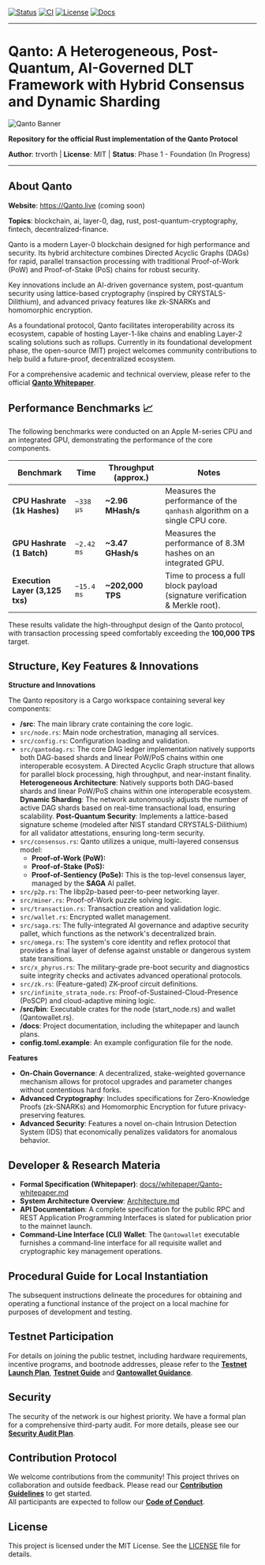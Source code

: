 [![Status](https://img.shields.io/badge/Status-Phase%201%3A%20Foundation%20(85%25)-orange?style=for-the-badge)](./docs/ROADMAP.md)
[![CI](https://img.shields.io/github/actions/workflow/status/trvorth/Qanto/rust.yml?branch=main&label=CI&style=for-the-badge)](https://github.com/trvorth/Qanto/actions/workflows/rust.yml)
[![License](https://img.shields.io/badge/License-MIT-lightgrey?style=for-the-badge)](https://github.com/trvorth/Qanto/blob/main/LICENSE)
[![Docs](https://img.shields.io/badge/Docs-Testnet%20Guide-blue?style=for-the-badge)](https://github.com/trvorth/Qanto/blob/main/docs/testnet-guide.md)

---

# Qanto: A Heterogeneous, Post-Quantum, AI-Governed DLT Framework with Hybrid Consensus and Dynamic Sharding

![Qanto Banner](https://placehold.co/1200x300/1a1a2e/e0e0e0?text=Qanto)

**Repository for the official Rust implementation of the Qanto Protocol**  

**Author**: trvorth | **License**: MIT | **Status**: Phase 1 \- Foundation (In Progress)

---

## **About Qanto**

**Website**: https://Qanto.live (coming soon)  

**Topics**: blockchain, ai, layer-0, dag, rust, post-quantum-cryptography, fintech, decentralized-finance.

Qanto is a modern Layer-0 blockchain designed for high performance and security. Its hybrid architecture combines Directed Acyclic Graphs (DAGs) for rapid, parallel transaction processing with traditional Proof-of-Work (PoW) and Proof-of-Stake (PoS) chains for robust security.

Key innovations include an AI-driven governance system, post-quantum security using lattice-based cryptography (inspired by CRYSTALS-Dilithium), and advanced privacy features like zk-SNARKs and homomorphic encryption.

As a foundational protocol, Qanto facilitates interoperability across its ecosystem, capable of hosting Layer-1-like chains and enabling Layer-2 scaling solutions such as rollups. Currently in its foundational development phase, the open-source (MIT) project welcomes community contributions to help build a future-proof, decentralized ecosystem.

For a comprehensive academic and technical overview, please refer to the official [**Qanto Whitepaper**](./docs/whitepaper/Qanto-whitepaper.pdf).

## **Performance Benchmarks** 📈

The following benchmarks were conducted on an Apple M-series CPU and an integrated GPU, demonstrating the performance of the core components.

| Benchmark                               | Time             | Throughput (approx.)      | Notes                                                              |
| --------------------------------------- | ---------------- | ------------------------- | ------------------------------------------------------------------ |
| **CPU Hashrate (1k Hashes)** | `~338 µs`        | **~2.96 MHash/s** | Measures the performance of the `qanhash` algorithm on a single CPU core. |
| **GPU Hashrate (1 Batch)** | `~2.42 ms`        | **~3.47 GHash/s** | Measures the performance of 8.3M hashes on an integrated GPU.        |
| **Execution Layer (3,125 txs)** | `~15.4 ms`       | **~202,000 TPS** | Time to process a full block payload (signature verification & Merkle root). |

These results validate the high-throughput design of the Qanto protocol, with transaction processing speed comfortably exceeding the **100,000 TPS** target.

## **Structure, Key Features & Innovations**

**Structure and Innovations**

The Qanto repository is a Cargo workspace containing several key components:

* **/src**: The main library crate containing the core logic.  
* `src/node.rs`: Main node orchestration, managing all services.
* `src/config.rs`: Configuration loading and validation.
* `src/qantodag.rs`: The core DAG ledger implementation natively supports both DAG-based shards and linear PoW/PoS chains within one interoperable ecosystem. A Directed Acyclic Graph structure that allows for parallel block processing, high throughput, and near-instant finality. **Heterogeneous Architecture**: Natively supports both DAG-based shards and linear PoW/PoS chains within one interoperable ecosystem. **Dynamic Sharding**: The network autonomously adjusts the number of active DAG shards based on real-time transactional load, ensuring scalability. **Post-Quantum Security**: Implements a lattice-based signature scheme (modeled after NIST standard CRYSTALS-Dilithium) for all validator attestations, ensuring long-term security.
* `src/consensus.rs`: Qanto utilizes a unique, multi-layered consensus model:
    * **Proof-of-Work (PoW):**
    * **Proof-of-Stake (PoS):**
    * **Proof-of-Sentiency (PoSe):** This is the top-level consensus layer, managed by the **SAGA** AI pallet.
* `src/p2p.rs`: The libp2p-based peer-to-peer networking layer.
* `src/miner.rs`: Proof-of-Work puzzle solving logic.
* `src/transaction.rs`: Transaction creation and validation logic.
* `src/wallet.rs`: Encrypted wallet management.
* `src/saga.rs`: The fully-integrated  AI governance and adaptive security pallet, which functions as the network's decentralized brain.
* `src/omega.rs`: The system's core identity and reflex protocol that provides a final layer of defense against unstable or dangerous system state transitions.
* `src/x_phyrus.rs`: The military-grade pre-boot security and diagnostics suite integrity checks and activates advanced operational protocols.
* `src/zk.rs`: (Feature-gated) ZK-proof circuit definitions.
* `src/infinite_strata_node.rs`: Proof-of-Sustained-Cloud-Presence (PoSCP) and cloud-adaptive mining logic.
* **/src/bin**: Executable crates for the node (start\_node.rs) and wallet (Qantowallet.rs).  
* **/docs**: Project documentation, including the whitepaper and launch plans.  
* **config.toml.example**: An example configuration file for the node.

**Features**

* **On-Chain Governance**: A decentralized, stake-weighted governance mechanism allows for protocol upgrades and parameter changes without contentious hard forks.  
* **Advanced Cryptography**: Includes specifications for Zero-Knowledge Proofs (zk-SNARKs) and Homomorphic Encryption for future privacy-preserving features.  
* **Advanced Security**: Features a novel on-chain Intrusion Detection System (IDS) that economically penalizes validators for anomalous behavior.

## **Developer & Research Materia**

* **Formal Specification (Whitepaper)**: [docs//whitepaper/Qanto-whitepaper.md](./docs/whitepaper/Qanto-whitepaper.md)
* **System Architecture Overview**: [Architecture.md](./Architecture.md)
* **API Documentation**: A complete specification for the public RPC and REST Application Programming Interfaces is slated for publication prior to the mainnet launch.
* **Command-Line Interface (CLI) Wallet**: The `Qantowallet` executable furnishes a command-line interface for all requisite wallet and cryptographic key management operations.

## **Procedural Guide for Local Instantiation**

The subsequent instructions delineate the procedures for obtaining and operating a functional instance of the project on a local machine for purposes of development and testing.

## **Testnet Participation**

For details on joining the public testnet, including hardware requirements, incentive programs, and bootnode addresses, please refer to the [**Testnet Launch Plan**](./docs/testnet-plan.md), [**Testnet Guide**](./docs/testnet-guide.md) and [**Qantowallet Guidance**](./docs/QANTOWALLET_GUIDE.md).

## **Security**

The security of the network is our highest priority. We have a formal plan for a comprehensive third-party audit. For more details, please see our [**Security Audit Plan**](./docs/security-audit-plan.md).

## **Contribution Protocol**

We welcome contributions from the community\! This project thrives on collaboration and outside feedback. Please read our [**Contribution Guidelines**](./CONTRIBUTING.md) to get started.  
All participants are expected to follow our [**Code of Conduct**](./CODE_OF_CONDUCT.md).

## **License**

This project is licensed under the MIT License. See the [LICENSE](./LICENSE) file for details.
